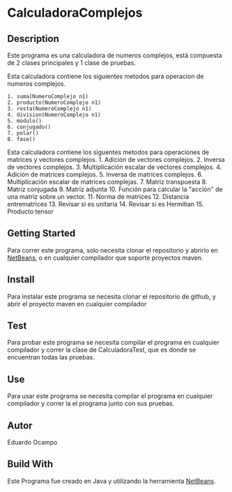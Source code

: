# CalculadoraComplejos

## Description
Este programa es una calculadora de numeros complejos, está compuesta de 2 clases principales y 1 clase de pruebas.

Esta calculadora contiene los siguientes metodos para operacion de numeros complejos.

	1. suma(NumeroComplejo n1)
	2. producto(NumeroComplejo n1)
	3. resta(NumeroComplejo n1)
	4. division(NumeroComplejo n1)
	5. modulo()
	6. conjugado()
	7. polar()
	8. fase()

Esta calculadora contiene los siguentes metodos para operaciones de matrices y vectores complejos.
	1. Adición de vectores complejos.
	2. Inversa de vectores complejos.
	3. Multiplicación escalar de vectores complejos.
	4. Adición de matrices complejos.
	5. Inversa de matrices complejos.
	6. Multiplicación escalar de matrices complejas.
	7. Matriz transpuesta
	8. Matriz conjugada
	9. Matriz adjunta
	10. Función para calcular la "acción" de una matriz sobre un vector.
	11. Norma de matrices
	12. Distancia entrematrices
	13. Revisar si es unitaria
	14. Revisar si es Hermitian
	15. Producto tensor
	

## Getting Started
Para correr este programa, solo necesita clonar el repositorio y abrirlo en [NetBeans](https://netbeans.org/), o en cualquier compilador que soporte proyectos maven.

## Install
Para instalar este programa se necesita clonar el repositorio de github, y abrir el proyecto maven en cualquier compilador

## Test
Para probar este programa se necesita compilar el programa en cualquier compilador y correr la clase de CalculadoraTest, que es donde se encuentran todas las pruebas.

## Use
Para usar este programa se necesita compilar el programa en cualquier compilador y correr la el programa junto con sus pruebas.

## Autor
Eduardo Ocampo

## Build With
Este Programa fue creado en Java y utilizando la herramienta [NetBeans](https://netbeans.org/).

